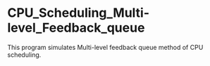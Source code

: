 # CPU_Scheduling_Multi-level_Feedback_queue
This program simulates Multi-level feedback queue method of CPU scheduling.
